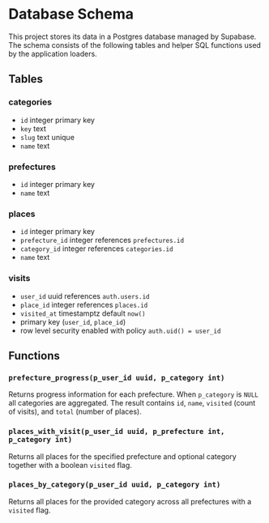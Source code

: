 # Database Schema

This project stores its data in a Postgres database managed by Supabase.
The schema consists of the following tables and helper SQL functions used by the
application loaders.

## Tables

### categories

- `id` integer primary key
- `key` text
- `slug` text unique
- `name` text

### prefectures

- `id` integer primary key
- `name` text

### places

- `id` integer primary key
- `prefecture_id` integer references `prefectures.id`
- `category_id` integer references `categories.id`
- `name` text

### visits

- `user_id` uuid references `auth.users.id`
- `place_id` integer references `places.id`
- `visited_at` timestamptz default `now()`
- primary key (`user_id`, `place_id`)
- row level security enabled with policy `auth.uid() = user_id`

## Functions

### `prefecture_progress(p_user_id uuid, p_category int)`

Returns progress information for each prefecture. When `p_category` is `NULL`
all categories are aggregated. The result contains `id`, `name`, `visited`
(count of visits), and `total` (number of places).

### `places_with_visit(p_user_id uuid, p_prefecture int, p_category int)`

Returns all places for the specified prefecture and optional category together
with a boolean `visited` flag.

### `places_by_category(p_user_id uuid, p_category int)`

Returns all places for the provided category across all prefectures with a
`visited` flag.
